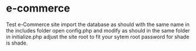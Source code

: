 # e-commerce
Test e-Commerce site
import the database as should with the same name
in the includes folder open config.php and modify as should
in the same folder in initialize.php adjust the site root to fit your sytem root
password for shade is shade.
